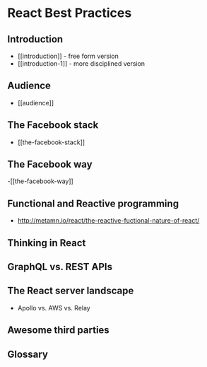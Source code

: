 # React Best Practices

## Introduction

- [[introduction]] - free form version
- [[introduction-1]] - more disciplined version

## Audience
- [[audience]]

## The Facebook stack

- [[the-facebook-stack]]

## The Facebook way

-[[the-facebook-way]]

## Functional and Reactive programming
- http://metamn.io/react/the-reactive-fuctional-nature-of-react/

## Thinking in React

## GraphQL vs. REST APIs

## The React server landscape
- Apollo vs. AWS vs. Relay

## Awesome third parties

## Glossary

